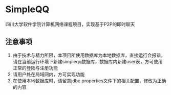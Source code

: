 # SimpleQQ
四川大学软件学院计算机网络课程项目，实现基于P2P的即时聊天

## 注意事项

1. 由于技术与精力所限，本项目所使用数据库为本地数据库，直接运行会报错，请在当前运行环境下新建simpleqq数据库，数据库内新建user表，方可使用正常的登陆与注册功能
2. 请用户处在局域网内，方可实现功能
3. 在使用本地数据库时，请留意jdbc.properties文件下的相关配置，修改为正确的内容
